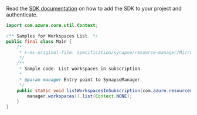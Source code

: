 Read the [SDK documentation](https://github.com/Azure/azure-sdk-for-java/blob/azure-resourcemanager-synapse_1.0.0-beta.2/sdk/synapse/azure-resourcemanager-synapse/README.md) on how to add the SDK to your project and authenticate.

```java
import com.azure.core.util.Context;

/** Samples for Workspaces List. */
public final class Main {
    /*
     * x-ms-original-file: specification/synapse/resource-manager/Microsoft.Synapse/stable/2021-06-01/examples/ListWorkspacesInSubscription.json
     */
    /**
     * Sample code: List workspaces in subscription.
     *
     * @param manager Entry point to SynapseManager.
     */
    public static void listWorkspacesInSubscription(com.azure.resourcemanager.synapse.SynapseManager manager) {
        manager.workspaces().list(Context.NONE);
    }
}
```
